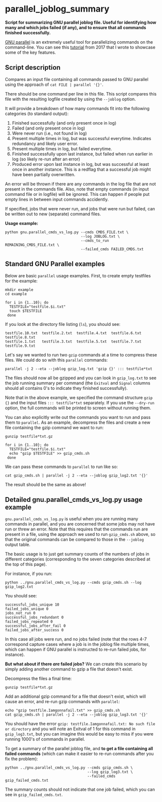 # parallel_joblog_summary

**Script for summarizing GNU parallel joblog file. Useful for identifying how many and which jobs failed (if any), and to ensure that all commands finished successfully.**

[GNU parallel](https://git.savannah.gnu.org/cgit/parallel.git) is an extremely useful tool for parallelizing commands on the command-line. You can see this [tutorial](https://github.com/LangilleLab/microbiome_helper/wiki/Quick-Introduction-to-GNU-Parallel) from 2017 that I wrote to showcase some of the key features.

## Script description

Compares an input file containing all commands passed to GNU parallel using the approach of `cat FILE | parallel '{}'`.

There should be one command per line in this file. This script compares this file with the resulting logfile created by using the `--joblog` option.

It will provide a breakdown of how many commands fit into the following categories (to standard output):
1. Finished successfully (and only present once in log)
2. Failed (and only present once in log)
3. Were never run (i.e., not found in log)
4. Present multiple times in log, but was successful everytime. Indicates redundancy and likely user error.
5. Present multiple times in log, but failed everytime.
6. Finished successfully upon last instance, but failed when run earlier in log (so likely re-run after an error)
7. Produced error upon last instance in log, but was successful at least once in another instance. This is a redflag that a successful job might have been partially overwritten.

An error will be thrown if there are any commands in the log file that are not present in the commands file. Also, note that empty commands (in input command file or in logfile) will be ignored. This can happen if people put empty lines in between input commands accidently.
 
If specified, jobs that were never run, and jobs that were run but failed, can be written out to new (separate) command files.

**Usage example:**

```
python gnu.parallel_cmds_vs_log.py --cmds CMDS_FILE.txt \
                                   --log JOBLOG.txt \
                                   --cmds_to_run REMAINING_CMDS_FILE.txt \
                                   --failed_cmds FAILED_CMDS.txt
```

## Standard GNU Parallel examples

Below are basic `parallel` usage examples. First, to create empty testfiles for the example:

```
mkdir example
cd example

for i in {1..10}; do
  TESTFILE="testfile.$i.txt"
  touch $TESTFILE
 done
```

If you look at the directory file listing (`ls`), you should see:
```
testfile.10.txt  testfile.2.txt  testfile.4.txt  testfile.6.txt  testfile.8.txt
testfile.1.txt   testfile.3.txt  testfile.5.txt  testfile.7.txt  testfile.9.txt
```

Let's say we wanted to run two `gzip` commands at a time to compress these files. We could do so with this `parallel` commands:

```
parallel -j 2 --eta --joblog gzip_log.txt 'gzip {}' ::: testfile*txt
```

The files should now all be gzipped and you can look in `gzip_log.txt` to see the job running summary per command (the `Exitval` and `Signal` columns should all contains 0's to indicate they finished successfully).

Note that in the above example, we specified the command structure `gzip {}` and the input files `::: testfile*txt` separately. If you use the `--dry-run` option, the full commands will be printed to screen without running them.

You can also explicitly write out the commands you want to run and pass them to `parallel`. As an example, decompress the files and create a new file containing the gzip command we want to run:
```
gunzip testfile*txt.gz

for i in {1..10}; do
  TESTFILE="testfile.$i.txt"
  echo "gzip $TESTFILE" >> gzip_cmds.sh
 done
```

We can pass these commands to `parallel` to run like so:
```
cat gzip_cmds.sh | parallel -j 2 --eta --joblog gzip_log2.txt '{}'
```

The result should be the same as above!


## Detailed gnu.parallel_cmds_vs_log.py usage example

`gnu.parallel_cmds_vs_log.py` is useful when you are running many commands in parallel, and you are concerned that some jobs may not have run or threw an error. Note that this requires that the commands run are present in a file, using the approach we used to run `gzip_cmds.sh` above, so that the original commands can be compared to those in the `--joblog` output table.

The basic usage is to just get summary counts of the numbers of jobs in different categories (corresponding to the seven categories described at the top of this page).

For instance, if you run:
```
python ../gnu.parallel_cmds_vs_log.py --cmds gzip_cmds.sh --log gzip_log2.txt
```

You should see:
```
successful_jobs_unique 10
failed_jobs_unique 0
jobs_not_run 0
successful_jobs_redundant 0
failed_jobs_repeated 0
successful_jobs_after_fail 0
failed_jobs_after_success 0
```

In this case all jobs were run, and no jobs failed (note that the rows 4-7 correspond capture cases where a job is in the joblog file multiple times, which can happen if GNU parallel is instructed to re-run failed jobs, for instance).

**But what about if there _are_ failed jobs?** We can create this scenario by simply adding another command to gzip a file that doesn't exist.

Decompress the files a final time:
```
gunzip testfile*txt.gz
```

Add an additional gzip command for a file that doesn't exist, which will cause an error, and re-run gzip commands with `parallel`:
```
echo "gzip testfile.Iamgonnafail.txt" >> gzip_cmds.sh
cat gzip_cmds.sh | parallel -j 2 --eta --joblog gzip_log3.txt '{}'
```
You should have the error `gzip: testfile.Iamgonnafail.txt: No such file or directory` and you will note an Exitval of 1 for this command in `gzip_log3.txt`, but you can imagine this would be easy to miss if you were running 1000's of commands in parallel.

To get a summary of the parallel joblog file, and **to get a file containing all failed commands** (which can make it easier to re-run commands after you fix the problem):
```
python ../gnu.parallel_cmds_vs_log.py --cmds gzip_cmds.sh \
                                      --log gzip_log3.txt \
                                      --failed_cmds gzip_failed_cmds.txt
```

The summary counts should not indicate that one job failed, which you can see in `gzip_failed_cmds.txt`.

